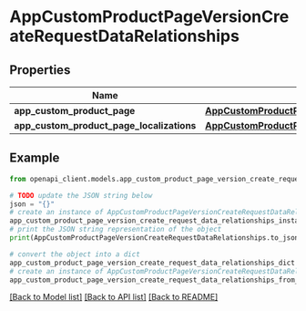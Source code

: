 # AppCustomProductPageVersionCreateRequestDataRelationships


## Properties

Name | Type | Description | Notes
------------ | ------------- | ------------- | -------------
**app_custom_product_page** | [**AppCustomProductPageVersionCreateRequestDataRelationshipsAppCustomProductPage**](AppCustomProductPageVersionCreateRequestDataRelationshipsAppCustomProductPage.md) |  | 
**app_custom_product_page_localizations** | [**AppCustomProductPageVersionInlineCreateRelationshipsAppCustomProductPageLocalizations**](AppCustomProductPageVersionInlineCreateRelationshipsAppCustomProductPageLocalizations.md) |  | [optional] 

## Example

```python
from openapi_client.models.app_custom_product_page_version_create_request_data_relationships import AppCustomProductPageVersionCreateRequestDataRelationships

# TODO update the JSON string below
json = "{}"
# create an instance of AppCustomProductPageVersionCreateRequestDataRelationships from a JSON string
app_custom_product_page_version_create_request_data_relationships_instance = AppCustomProductPageVersionCreateRequestDataRelationships.from_json(json)
# print the JSON string representation of the object
print(AppCustomProductPageVersionCreateRequestDataRelationships.to_json())

# convert the object into a dict
app_custom_product_page_version_create_request_data_relationships_dict = app_custom_product_page_version_create_request_data_relationships_instance.to_dict()
# create an instance of AppCustomProductPageVersionCreateRequestDataRelationships from a dict
app_custom_product_page_version_create_request_data_relationships_from_dict = AppCustomProductPageVersionCreateRequestDataRelationships.from_dict(app_custom_product_page_version_create_request_data_relationships_dict)
```
[[Back to Model list]](../README.md#documentation-for-models) [[Back to API list]](../README.md#documentation-for-api-endpoints) [[Back to README]](../README.md)


